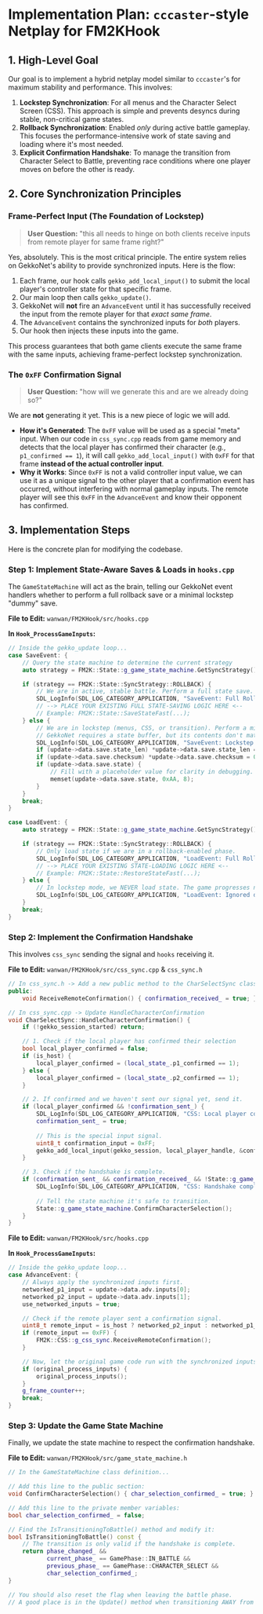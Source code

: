 # Implementation Plan: `cccaster`-style Netplay for FM2KHook

## 1. High-Level Goal

Our goal is to implement a hybrid netplay model similar to `cccaster`'s for maximum stability and performance. This involves:

1.  **Lockstep Synchronization**: For all menus and the Character Select Screen (CSS). This approach is simple and prevents desyncs during stable, non-critical game states.
2.  **Rollback Synchronization**: Enabled *only* during active battle gameplay. This focuses the performance-intensive work of state saving and loading where it's most needed.
3.  **Explicit Confirmation Handshake**: To manage the transition from Character Select to Battle, preventing race conditions where one player moves on before the other is ready.

## 2. Core Synchronization Principles

### Frame-Perfect Input (The Foundation of Lockstep)

> **User Question:** "this all needs to hinge on both clients receive inputs from remote player for same frame right?"

Yes, absolutely. This is the most critical principle. The entire system relies on GekkoNet's ability to provide synchronized inputs. Here is the flow:

1.  Each frame, our hook calls `gekko_add_local_input()` to submit the local player's controller state for that specific frame.
2.  Our main loop then calls `gekko_update()`.
3.  GekkoNet will **not** fire an `AdvanceEvent` until it has successfully received the input from the remote player for that *exact same frame*.
4.  The `AdvanceEvent` contains the synchronized inputs for *both* players.
5.  Our hook then injects these inputs into the game.

This process guarantees that both game clients execute the same frame with the same inputs, achieving frame-perfect lockstep synchronization.

### The `0xFF` Confirmation Signal

> **User Question:** "how will we generate this and are we already doing so?"

We are **not** generating it yet. This is a new piece of logic we will add.

*   **How it's Generated**: The `0xFF` value will be used as a special "meta" input. When our code in `css_sync.cpp` reads from game memory and detects that the local player has confirmed their character (e.g., `p1_confirmed == 1`), it will call `gekko_add_local_input()` with `0xFF` for that frame **instead of the actual controller input**.
*   **Why it Works**: Since `0xFF` is not a valid controller input value, we can use it as a unique signal to the other player that a confirmation event has occurred, without interfering with normal gameplay inputs. The remote player will see this `0xFF` in the `AdvanceEvent` and know their opponent has confirmed.

## 3. Implementation Steps

Here is the concrete plan for modifying the codebase.

### Step 1: Implement State-Aware Saves & Loads in `hooks.cpp`

The `GameStateMachine` will act as the brain, telling our GekkoNet event handlers whether to perform a full rollback save or a minimal lockstep "dummy" save.

**File to Edit:** `wanwan/FM2KHook/src/hooks.cpp`

**In `Hook_ProcessGameInputs`:**

```cpp
// Inside the gekko_update loop...
case SaveEvent: {
    // Query the state machine to determine the current strategy
    auto strategy = FM2K::State::g_game_state_machine.GetSyncStrategy();

    if (strategy == FM2K::State::SyncStrategy::ROLLBACK) {
        // We are in active, stable battle. Perform a full state save.
        SDL_LogInfo(SDL_LOG_CATEGORY_APPLICATION, "SaveEvent: Full Rollback Save at frame %u", update->data.save.frame);
        // --> PLACE YOUR EXISTING FULL STATE-SAVING LOGIC HERE <--
        // Example: FM2K::State::SaveStateFast(...);
    } else {
        // We are in lockstep (menus, CSS, or transition). Perform a minimal "dummy" save.
        // GekkoNet requires a state buffer, but its contents don't matter for lockstep.
        SDL_LogInfo(SDL_LOG_CATEGORY_APPLICATION, "SaveEvent: Lockstep (Minimal) Save at frame %u", update->data.save.frame);
        if (update->data.save.state_len) *update->data.save.state_len = 8; // A small, non-zero size.
        if (update->data.save.checksum) *update->data.save.checksum = 0xDEADBEEF + update->data.save.frame;
        if (update->data.save.state) {
            // Fill with a placeholder value for clarity in debugging.
            memset(update->data.save.state, 0xAA, 8);
        }
    }
    break;
}

case LoadEvent: {
    auto strategy = FM2K::State::g_game_state_machine.GetSyncStrategy();

    if (strategy == FM2K::State::SyncStrategy::ROLLBACK) {
        // Only load state if we are in a rollback-enabled phase.
        SDL_LogInfo(SDL_LOG_CATEGORY_APPLICATION, "LoadEvent: Full Rollback Load to frame %u", update->data.load.frame);
        // --> PLACE YOUR EXISTING STATE-LOADING LOGIC HERE <--
        // Example: FM2K::State::RestoreStateFast(...);
    } else {
        // In lockstep mode, we NEVER load state. The game progresses naturally.
        SDL_LogInfo(SDL_LOG_CATEGORY_APPLICATION, "LoadEvent: Ignored during Lockstep frame %u", update->data.load.frame);
    }
    break;
}
```

### Step 2: Implement the Confirmation Handshake

This involves `css_sync` sending the signal and `hooks` receiving it.

**File to Edit:** `wanwan/FM2KHook/src/css_sync.cpp` & `css_sync.h`

```cpp
// In css_sync.h -> Add a new public method to the CharSelectSync class
public:
    void ReceiveRemoteConfirmation() { confirmation_received_ = true; }

// In css_sync.cpp -> Update HandleCharacterConfirmation
void CharSelectSync::HandleCharacterConfirmation() {
    if (!gekko_session_started) return;

    // 1. Check if the local player has confirmed their selection
    bool local_player_confirmed = false;
    if (is_host) {
        local_player_confirmed = (local_state_.p1_confirmed == 1);
    } else {
        local_player_confirmed = (local_state_.p2_confirmed == 1);
    }

    // 2. If confirmed and we haven't sent our signal yet, send it.
    if (local_player_confirmed && !confirmation_sent_) {
        SDL_LogInfo(SDL_LOG_CATEGORY_APPLICATION, "CSS: Local player confirmed. Sending 0xFF signal.");
        confirmation_sent_ = true;
        
        // This is the special input signal.
        uint8_t confirmation_input = 0xFF;
        gekko_add_local_input(gekko_session, local_player_handle, &confirmation_input);
    }

    // 3. Check if the handshake is complete.
    if (confirmation_sent_ && confirmation_received_ && !State::g_game_state_machine.IsCharacterSelectionConfirmed()) {
        SDL_LogInfo(SDL_LOG_CATEGORY_APPLICATION, "CSS: Handshake complete! Both players confirmed.");
        
        // Tell the state machine it's safe to transition.
        State::g_game_state_machine.ConfirmCharacterSelection();
    }
}
```

**File to Edit:** `wanwan/FM2KHook/src/hooks.cpp`

**In `Hook_ProcessGameInputs`:**

```cpp
// Inside the gekko_update loop...
case AdvanceEvent: {
    // Always apply the synchronized inputs first.
    networked_p1_input = update->data.adv.inputs[0];
    networked_p2_input = update->data.adv.inputs[1];
    use_networked_inputs = true;

    // Check if the remote player sent a confirmation signal.
    uint8_t remote_input = is_host ? networked_p2_input : networked_p1_input;
    if (remote_input == 0xFF) {
        FM2K::CSS::g_css_sync.ReceiveRemoteConfirmation();
    }

    // Now, let the original game code run with the synchronized inputs.
    if (original_process_inputs) {
        original_process_inputs();
    }
    g_frame_counter++;
    break;
}
```

### Step 3: Update the Game State Machine

Finally, we update the state machine to respect the confirmation handshake.

**File to Edit:** `wanwan/FM2KHook/src/game_state_machine.h`

```cpp
// In the GameStateMachine class definition...

// Add this line to the public section:
void ConfirmCharacterSelection() { char_selection_confirmed_ = true; }

// Add this line to the private member variables:
bool char_selection_confirmed_ = false;

// Find the IsTransitioningToBattle() method and modify it:
bool IsTransitioningToBattle() const {
    // The transition is only valid if the handshake is complete.
    return phase_changed_ &&
           current_phase_ == GamePhase::IN_BATTLE &&
           previous_phase_ == GamePhase::CHARACTER_SELECT &&
           char_selection_confirmed_;
}

// You should also reset the flag when leaving the battle phase.
// A good place is in the Update() method when transitioning AWAY from IN_BATTLE.
``` 